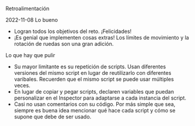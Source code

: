 Retroalimentación

2022-11-08
Lo bueno
- Logran todos los objetivos del reto. ¡Felicidades!
- ¡Es genial que implementen cosas extras! Los límites de movimiento y la rotación de ruedas son una gran adición.

Lo que hay que pulir
- Su mayor limitante es su repetición de scripts. Usan diferentes versiones del mismo script en lugar de reutilizarlo con diferentes varibales. Recuerden que el mismo script se puede usar múltiples veces.
- En lugar de copiar y pegar scripts, declaren variables que puedan personalizar en el Inspector para adaptarse a cada instancia del script.
- Casi no usan comentarios con su código. Por más simple que sea, siempre es buena idea mencionar qué hace cada script y cómo se supone que debe de ser usado.
